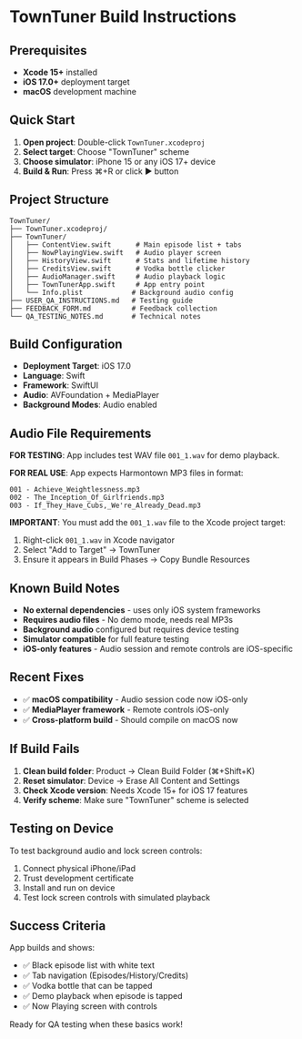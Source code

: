# TownTuner Build Instructions

## Prerequisites
- **Xcode 15+** installed
- **iOS 17.0+** deployment target
- **macOS** development machine

## Quick Start
1. **Open project**: Double-click `TownTuner.xcodeproj`
2. **Select target**: Choose "TownTuner" scheme
3. **Choose simulator**: iPhone 15 or any iOS 17+ device
4. **Build & Run**: Press ⌘+R or click ▶️ button

## Project Structure
```
TownTuner/
├── TownTuner.xcodeproj/
├── TownTuner/
│   ├── ContentView.swift      # Main episode list + tabs
│   ├── NowPlayingView.swift   # Audio player screen
│   ├── HistoryView.swift      # Stats and lifetime history
│   ├── CreditsView.swift      # Vodka bottle clicker
│   ├── AudioManager.swift     # Audio playback logic
│   ├── TownTunerApp.swift     # App entry point
│   └── Info.plist            # Background audio config
├── USER_QA_INSTRUCTIONS.md   # Testing guide
├── FEEDBACK_FORM.md          # Feedback collection
└── QA_TESTING_NOTES.md       # Technical notes
```

## Build Configuration
- **Deployment Target**: iOS 17.0
- **Language**: Swift
- **Framework**: SwiftUI
- **Audio**: AVFoundation + MediaPlayer
- **Background Modes**: Audio enabled

## Audio File Requirements
**FOR TESTING**: App includes test WAV file `001_1.wav` for demo playback.

**FOR REAL USE**: App expects Harmontown MP3 files in format:
```
001 - Achieve_Weightlessness.mp3
002 - The_Inception_Of_Girlfriends.mp3
003 - If_They_Have_Cubs,_We're_Already_Dead.mp3
```

**IMPORTANT**: You must add the `001_1.wav` file to the Xcode project target:
1. Right-click `001_1.wav` in Xcode navigator
2. Select "Add to Target" → TownTuner
3. Ensure it appears in Build Phases → Copy Bundle Resources

## Known Build Notes
- **No external dependencies** - uses only iOS system frameworks
- **Requires audio files** - No demo mode, needs real MP3s
- **Background audio** configured but requires device testing
- **Simulator compatible** for full feature testing
- **iOS-only features** - Audio session and remote controls are iOS-specific

## Recent Fixes
- ✅ **macOS compatibility** - Audio session code now iOS-only
- ✅ **MediaPlayer framework** - Remote controls iOS-only  
- ✅ **Cross-platform build** - Should compile on macOS now

## If Build Fails
1. **Clean build folder**: Product → Clean Build Folder (⌘+Shift+K)
2. **Reset simulator**: Device → Erase All Content and Settings
3. **Check Xcode version**: Needs Xcode 15+ for iOS 17 features
4. **Verify scheme**: Make sure "TownTuner" scheme is selected

## Testing on Device
To test background audio and lock screen controls:
1. Connect physical iPhone/iPad
2. Trust development certificate
3. Install and run on device
4. Test lock screen controls with simulated playback

## Success Criteria
App builds and shows:
- ✅ Black episode list with white text
- ✅ Tab navigation (Episodes/History/Credits)  
- ✅ Vodka bottle that can be tapped
- ✅ Demo playback when episode is tapped
- ✅ Now Playing screen with controls

Ready for QA testing when these basics work!